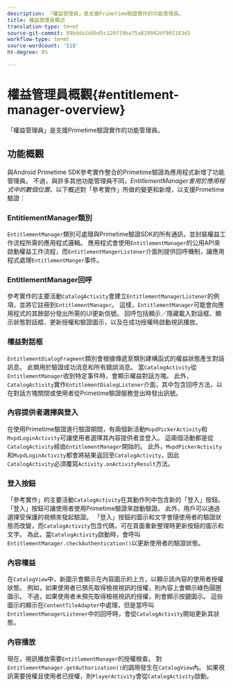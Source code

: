 ```yaml
---
description: 「權益管理員」是支援Primetime驗證實作的功能管理員。
title: 權益管理員概述
translation-type: tm+mt
source-git-commit: 89bdda1d4bd5c126f19ba75a819942df901183d1
workflow-type: tm+mt
source-wordcount: '518'
ht-degree: 0%

---
```



# 權益管理員概觀{#entitlement-manager-overview}

「權益管理員」是支援Primetime驗證實作的功能管理員。

## 功能概觀

與Android Primetime SDK參考實作整合的Primetime驗證為應用程式新增了功能管理員。 不過，與許多其他功能管理員不同，*EntitlementManager會用於應用程式中的數個位置。*&#x200B;以下概述對「參考實作」所做的變更和新增，以支援Primetime驗證：

### EntitlementManager類別

`EntitlementManager`類別可處理與Primetime驗證SDK的所有通訊，並封裝權益工作流程所需的應用程式邏輯。 應用程式會使用`EntitlementManager`的公用API來啟動權益工作流程，而`EntitlementMangerListener`介面則提供回呼機制，讓應用程式處理`EntitlementManger`事件。

### EntitlementManager回呼

參考實作的主要活動`CatalogActivity`會建立`EntitlementManagerListener`的例項，並將它註冊到`EntitlementManager`。 這樣，`EntitlementManager`可能會向應用程式的其餘部分發出所需的UI更新信號。 回呼包括顯示／隱藏載入對話框、顯示狀態對話框、更新授權和驗證圖示，以及在成功授權時啟動視訊播放。

### 權益對話框

`EntitlementDialogFragment`類別會根據傳遞至類別建構函式的權益狀態產生對話訊息。 此類用於驗證成功消息和所有錯誤消息。 當`CatalogActivity`從`EntitlementManager`收到特定事件時，會顯示權益對話方塊。 此外，`CatalogActivity`實作`EntitlementDialogListener`介面，其中包含回呼方法，以在對話方塊關閉或使用者從Primetime驗證服務登出時發出訊號。

### 內容提供者選擇與登入

在使用Primetime驗證進行驗證期間，有兩個新活動`MvpdPickerActivity`和`MvpdLoginActivity`可讓使用者選擇其內容提供者並登入。 這兩個活動都是從`CatalogActivity`經由`EntitlementManager`開始的。 此外，`MvpdPickerActivity`和`MvpdLoginActivity`都會將結果返回至`CatalogActivity`，因此`CatalogActivity`必須覆寫`Activity.onActivityResult`方法。

### 登入按鈕

「參考實作」的主要活動`CatalogActivity`在其動作列中包含新的「登入」按鈕。 「登入」按鈕可讓使用者使用Primetime驗證來啟動驗證。 此外，用戶可以通過選擇受保護的視頻來發起驗證。 「登入」按鈕的圖示和文字會隨使用者的驗證狀態而改變，而`CatalogActivity`包含代碼，可在頁面重新整理時更新按鈕的圖示和文字。 為此，當`CatalogActivity`啟動時，會呼叫`EntitlementManager.checkAuthentication()`以更新使用者的驗證狀態。

### 內容權益

在`CatalogView`中，新圖示會顯示在內容圖示的上方，以顯示該內容的使用者授權狀態。 例如，如果使用者已預先取得檢視視訊的授權，則內容上會顯示綠色圓圈圖示。 不過，如果使用者未預先取得檢視視訊的授權，則會顯示按鍵圖示。 這些圖示的顯示在`ContentTileAdapter`中處理，但是當呼叫`EntitlementManagerListener`中的回呼時，會從`CatalogActivity`開始更新其狀態。

### 內容播放

現在，視訊播放需要`EntitlementManager`的授權檢查。 對`EntitlementManager.getAuthorization()`的調用發生在`CatalogView`內。 如果視訊需要授權且使用者已授權，則`PlayerActivity`會從`CatalogActivity`啟動。

